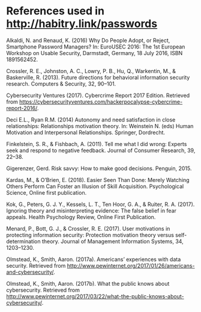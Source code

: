 # References used in http://habitry.link/passwords

Alkaldi, N. and Renaud, K. (2016) Why Do People Adopt, or Reject, Smartphone Password Managers? In: EuroUSEC 2016: The 1st European Workshop on Usable Security, Darmstadt, Germany, 18 July 2016, ISBN 1891562452.

Crossler, R. E., Johnston, A. C., Lowry, P. B., Hu, Q., Warkentin, M., & Baskerville, R. (2013). Future directions for behavioral information security research. Computers & Security, 32, 90–101.

Cybersecurity Ventures (2017). Cybercrime Report 2017 Edition. Retrieved from https://cybersecurityventures.com/hackerpocalypse-cybercrime-report-2016/.

Deci E.L., Ryan R.M. (2014) Autonomy and need satisfaction in close relationships: Relationships motivation theory. In: Weinstein N. (eds) Human Motivation and Interpersonal Relationships. Springer, Dordrecht.

Finkelstein, S. R., & Fishbach, A. (2011). Tell me what I did wrong: Experts seek and respond to negative feedback. Journal of Consumer Research, 39, 22–38.

Gigerenzer, Gerd. Risk savvy: How to make good decisions. Penguin, 2015.

Kardas, M., & O’Brien, E. (2018). Easier Seen Than Done: Merely Watching Others Perform Can Foster an Illusion of Skill Acquisition. Psychological Science, Online first publication.

Kok, G., Peters, G. J. Y., Kessels, L. T., Ten Hoor, G. A., & Ruiter, R. A. (2017). Ignoring theory and misinterpreting evidence: The false belief in fear appeals. Health Psychology Review, Online First Publication.

Menard, P., Bott, G. J., & Crossler, R. E. (2017). User motivations in protecting information security: Protection motivation theory versus self-determination theory. Journal of Management Information Systems, 34, 1203–1230.

Olmstead, K., Smith, Aaron. (2017a). Americans’ experiences with data security. Retrieved from http://www.pewinternet.org/2017/01/26/americans-and-cybersecurity/.

Olmstead, K., Smith, Aaron. (2017b). What the public knows about cybersecurity. Retrieved from http://www.pewinternet.org/2017/03/22/what-the-public-knows-about-cybersecurity/.
